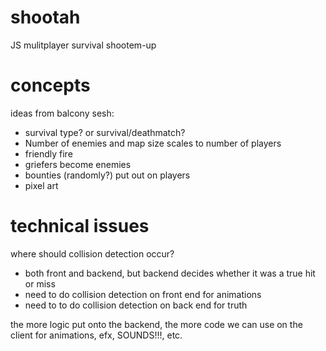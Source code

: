 shootah
=======

JS mulitplayer survival shootem-up


concepts
========

ideas from balcony sesh:
 - survival type? or survival/deathmatch?
 - Number of enemies and map size scales to number of players
 - friendly fire
 - griefers become enemies
 - bounties (randomly?) put out on players
 - pixel art

technical issues
================

where should collision detection occur?
 - both front and backend, but backend decides whether it was a true hit or miss
 - need to do collision detection on front end for animations
 - need to to do collision detection on back end for truth


the more logic put onto the backend, the more code we can use on the client for animations, efx, SOUNDS!!!, etc.

